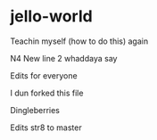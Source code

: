 # jello-world
Teachin myself (how to do this) again

N4 New line 2 whaddaya say

Edits for everyone

I dun forked this file

Dingleberries

Edits str8 to master
